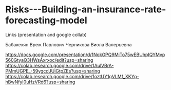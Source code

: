 # Risks---Building-an-insurance-rate-forecasting-model
Links (presentation and google collab) 

Бабакехян Вреж Павлович 
Черникова Виола Валерьевна 


https://docs.google.com/presentation/d/1NokGPQ9MiTo75wEBUhpIQYMvp560GtyaQ3HWsAxrxoc/edit?usp=sharing
https://colab.research.google.com/drive/1AulVBrA-PMmUGPE_-59ygcdJUiGtpZEs?usp=sharing
https://colab.research.google.com/drive/1oztUY1gVLMf_XKYp-hBwNfyI0uHzVRd6?usp=sharing
